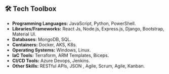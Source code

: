 

## 🛠️ Tech Toolbox

- **Programming Languages:** JavaScript, Python, PowerShell. 
- **Libraries/Frameworks:** React Js, Node.js, Express.js, Django, Bootstrap, Material UI.
- **Databases:** MongoDB, SQL.
- **Containers:** Docker, AKS, K8s.
- **Operating Systems:** Windows, Linux.
- **IaC Tools:** Terraform, ARM Templates, Biceps.
- **CI/CD Tools:** Azure Devops, Jenkins.
- **Other Skills:** RESTful APIs, JSON , Agile, Scrum, Agile, Kanban. 






